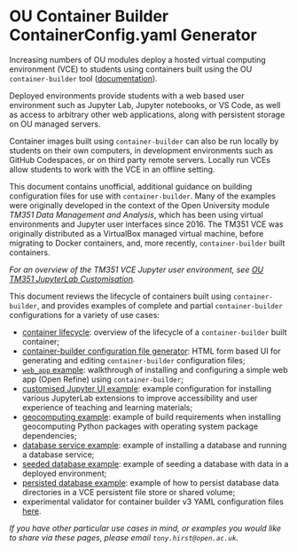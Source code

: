 # OU Container Builder ContainerConfig.yaml Generator

Increasing numbers of OU modules deploy a hosted virtual computing environment (VCE) to students using containers built using the OU `container-builder` tool ([documentation](https://docs.ocl.open.ac.uk/container-builder/v3/)).

Deployed environments provide students with a web based user environment such as Jupyter Lab, Jupyter notebooks, or VS Code, as well as access to arbitrary other web applications, along with persistent storage on OU managed servers.

Container images built using `container-builder` can also be run locally by students on their own computers, in development environments such as GitHub Codespaces, or on third party remote servers. Locally run VCEs allow students to work with the VCE in an offline setting.

This document contains unofficial, additional guidance on building configuration files for use with `container-builder`. Many of the examples were originally developed in the context of the Open University module *TM351 Data Management and Analysis*, which has been using virtual environments and Jupyter user interfaces since 2016. The TM351 VCE was originally distributed as a VirtualBox managed virtual machine, before migrating to Docker containers, and, more recently, `container-builder` built containers.

*For an overview of the TM351 VCE Jupyter user environment, see [OU TM351 JupyterLab Customisation](https://innovationoutside.github.io/ou-tm351-jl-extensions/overview.html).*

This document reviews the lifecycle of containers built using `container-builder`, and provides examples of complete and partial `container-builder` configurations for a variety of use cases:

- [container lifecycle](./container_lifecycle.html): overview of the lifecycle of a `container-builder` built container;
- [container-builder configuration file generator](./generator.html): HTML form based UI for generating and editing `container-builder` configuration files;
- [`web_app` example](./webapp_example.md): walkthrough of installing and configuring a simple web app (Open Refine) using `container-builder`;
- [customised Jupyter UI example](./customised_jupyter_ui_example.md): example configuration for installing various JupyterLab extensions to improve accessibility and user experience of teaching and learning materials;
- [geocomputing example](./geocomputing_example.md): example of build requirements when installing geocomputing Python packages with operating system package dependencies;
- [database service example](database_service_example.md): example of installing a database and running a database service;
- [seeded database example](./seeded_database_example.md): example of seeding a database with data in a deployed environment;
- [persisted database example](./persisted_database_example.md): example of how to persist database data directories in a VCE persistent file store or shared volume;
- experimental validator for container builder v3 YAML configuration files [here](https://gist.github.com/psychemedia/cd2425975ffc1d87bf8cb3c4df264fca).

*If you have other particular use cases in mind, or examples you would like to share via these pages, please email `tony.hirst@open.ac.uk`*.
